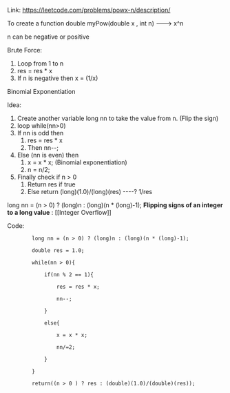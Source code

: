 
Link: https://leetcode.com/problems/powx-n/description/


To create a function double myPow(double x , int n) ---> x^n

n can be negative or positive

Brute Force:

1. Loop from 1 to n 
2. res = res * x
3. If n is negative then x = (1/x)


Binomial Exponentiation

Idea: 
1. Create another variable long nn to take the value from n.  (Flip the sign) 
2. loop while(nn>0)
3. If nn is odd then
	1. res = res * x  
	2. Then nn--;
4. Else (nn is even) then
	1. x = x * x;  (Binomial exponentiation)
	2. n = n/2;
5. Finally check if n > 0 
	1. Return res if true
	2. Else return (long)(1.0)/(long)(res) ----? 1/res


long nn = (n > 0) ? (long)n : (long)(n * (long)-1);
**Flipping signs of an integer to a long value** :
[[Integer Overflow]]


Code:

```
        long nn = (n > 0) ? (long)n : (long)(n * (long)-1);

        double res = 1.0;

        while(nn > 0){

            if(nn % 2 == 1){

                res = res * x;

                nn--;

            }

            else{

                x = x * x;

                nn/=2;

            }

        }

        return((n > 0 ) ? res : (double)(1.0)/(double)(res));
```










